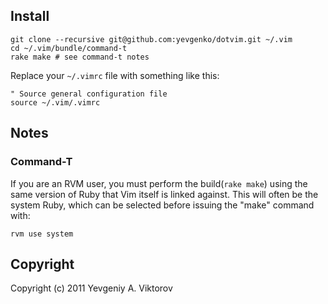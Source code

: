 ## Install

    git clone --recursive git@github.com:yevgenko/dotvim.git ~/.vim
    cd ~/.vim/bundle/command-t
    rake make # see command-t notes

Replace your `~/.vimrc` file with something like this:

    " Source general configuration file
    source ~/.vim/.vimrc

## Notes

### Command-T

If you are an RVM user, you must perform the build(`rake make`) using the same
version of Ruby that Vim itself is linked against. This will often be the
system Ruby, which can be selected before issuing the "make" command with:

    rvm use system

## Copyright

Copyright (c) 2011 Yevgeniy A. Viktorov

